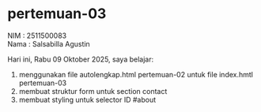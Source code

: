 # pertemuan-03

NIM : 2511500083<br>
Nama : Salsabilla Agustin<br>

Hari ini, Rabu 09 Oktober 2025, saya belajar:
<ol>
  <li>menggunakan file autolengkap.html pertemuan-02 untuk file index.hmtl pertemuan-03</li>
  <li>membuat struktur form untuk section contact</li>
  <li>membuat styling untuk selector ID #about</li>
</ol>  
